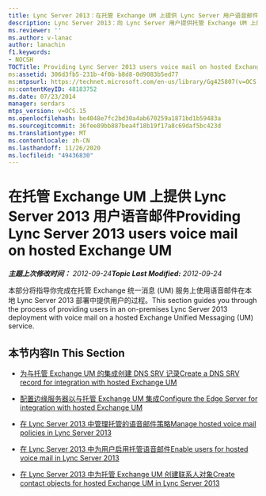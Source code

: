 ```yaml
---
title: Lync Server 2013：在托管 Exchange UM 上提供 Lync Server 用户语音邮件
description: Lync Server 2013：向 Lync Server 用户提供托管 Exchange UM 上的语音邮件。
ms.reviewer: ''
ms.author: v-lanac
author: lanachin
f1.keywords:
- NOCSH
TOCTitle: Providing Lync Server 2013 users voice mail on hosted Exchange UM
ms:assetid: 306d3fb5-231b-4f0b-b8d8-0d9083b5ed77
ms:mtpsurl: https://technet.microsoft.com/en-us/library/Gg425807(v=OCS.15)
ms:contentKeyID: 48183752
ms.date: 07/23/2014
manager: serdars
mtps_version: v=OCS.15
ms.openlocfilehash: be4048e7fc2bd30a4ab670259a1871bd1b59483a
ms.sourcegitcommit: 36fee89bb887bea4f18b19f17a8c69daf5bc423d
ms.translationtype: MT
ms.contentlocale: zh-CN
ms.lasthandoff: 11/26/2020
ms.locfileid: "49436830"
---
```

# <a name="providing-lync-server-2013-users-voice-mail-on-hosted-exchange-um"></a><span data-ttu-id="b9414-103">在托管 Exchange UM 上提供 Lync Server 2013 用户语音邮件</span><span class="sxs-lookup"><span data-stu-id="b9414-103">Providing Lync Server 2013 users voice mail on hosted Exchange UM</span></span>

<div data-xmlns="http://www.w3.org/1999/xhtml">

<div class="topic" data-xmlns="http://www.w3.org/1999/xhtml" data-msxsl="urn:schemas-microsoft-com:xslt" data-cs="https://msdn.microsoft.com/">

<div data-asp="https://msdn2.microsoft.com/asp">



</div>

<div id="mainSection">

<div id="mainBody"><span data-ttu-id="b9414-104">

<span> </span></span><span class="sxs-lookup"><span data-stu-id="b9414-104">

<span> </span></span></span>

<span data-ttu-id="b9414-105">_**主题上次修改时间：** 2012-09-24_</span><span class="sxs-lookup"><span data-stu-id="b9414-105">_**Topic Last Modified:** 2012-09-24_</span></span>

<span data-ttu-id="b9414-106">本部分将指导你完成在托管 Exchange 统一消息 (UM) 服务上使用语音邮件在本地 Lync Server 2013 部署中提供用户的过程。</span><span class="sxs-lookup"><span data-stu-id="b9414-106">This section guides you through the process of providing users in an on-premises Lync Server 2013 deployment with voice mail on a hosted Exchange Unified Messaging (UM) service.</span></span>

<div>

## <a name="in-this-section"></a><span data-ttu-id="b9414-107">本节内容</span><span class="sxs-lookup"><span data-stu-id="b9414-107">In This Section</span></span>

  - [<span data-ttu-id="b9414-108">为与托管 Exchange UM 的集成创建 DNS SRV 记录</span><span class="sxs-lookup"><span data-stu-id="b9414-108">Create a DNS SRV record for integration with hosted Exchange UM</span></span>](lync-server-2013-create-a-dns-srv-record-for-integration-with-hosted-exchange-um.md)

  - [<span data-ttu-id="b9414-109">配置边缘服务器以与托管 Exchange UM 集成</span><span class="sxs-lookup"><span data-stu-id="b9414-109">Configure the Edge Server for integration with hosted Exchange UM</span></span>](lync-server-2013-configure-the-edge-server-for-integration-with-hosted-exchange-um.md)

  - [<span data-ttu-id="b9414-110">在 Lync Server 2013 中管理托管的语音邮件策略</span><span class="sxs-lookup"><span data-stu-id="b9414-110">Manage hosted voice mail policies in Lync Server 2013</span></span>](lync-server-2013-manage-hosted-voice-mail-policies.md)

  - [<span data-ttu-id="b9414-111">在 Lync Server 2013 中为用户启用托管语音邮件</span><span class="sxs-lookup"><span data-stu-id="b9414-111">Enable users for hosted voice mail in Lync Server 2013</span></span>](lync-server-2013-enable-users-for-hosted-voice-mail.md)

  - [<span data-ttu-id="b9414-112">在 Lync Server 2013 中为托管 Exchange UM 创建联系人对象</span><span class="sxs-lookup"><span data-stu-id="b9414-112">Create contact objects for hosted Exchange UM in Lync Server 2013</span></span>](lync-server-2013-create-contact-objects-for-hosted-exchange-um.md)

<span data-ttu-id="b9414-113"></div>

</div>

<span> </span>

</div>

</div>

</span><span class="sxs-lookup"><span data-stu-id="b9414-113"></div>

</div>

<span> </span>

</div>

</div>

</span></span></div>


